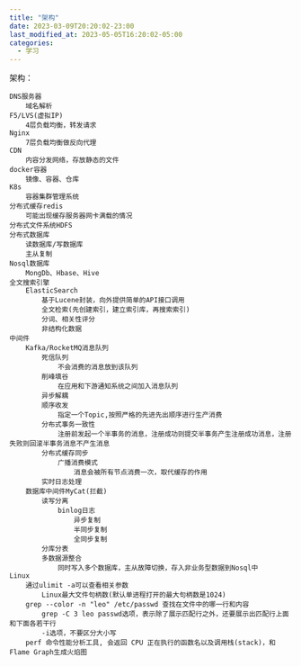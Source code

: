 ```yaml
---
title: "架构"
date: 2023-03-09T20:20:02-23:00
last_modified_at: 2023-05-05T16:20:02-05:00
categories:
  - 学习
---
```

架构：

	DNS服务器
		域名解析
	F5/LVS(虚拟IP)
		4层负载均衡，转发请求
	Nginx
		7层负载均衡做反向代理
	CDN
		内容分发网络，存放静态的文件
	docker容器
		镜像、容器、仓库
	K8s
		容器集群管理系统
	分布式缓存redis
		可能出现缓存服务器网卡满载的情况
	分布式文件系统HDFS
	分布式数据库
		读数据库/写数据库
		主从复制
	Nosql数据库
		MongDb、Hbase、Hive
	全文搜索引擎
		ElasticSearch
			基于Lucene封装，向外提供简单的API接口调用
			全文检索(先创建索引，建立索引库，再搜索索引)
			分词、相关性评分
			非结构化数据
	中间件
		Kafka/RocketMQ消息队列
			死信队列
				不会消费的消息放到该队列
			削峰填谷
				在应用和下游通知系统之间加入消息队列
			异步解耦
			顺序收发
				指定一个Topic,按照严格的先进先出顺序进行生产消费
			分布式事务一致性
				注册前发起一个半事务的消息，注册成功则提交半事务产生注册成功消息，注册失败则回滚半事务消息不产生消息
			分布式缓存同步
				广播消费模式
					消息会被所有节点消费一次，取代缓存的作用
			实时日志处理
		数据库中间件MyCat(拦截)
			读写分离
				binlog日志
					异步复制
					半同步复制
					全同步复制
			分库分表
			多数据源整合
				同时写入多个数据库，主从故障切换，存入非业务型数据到Nosql中
	Linux
		通过ulimit -a可以查看相关参数
			Linux最大文件句柄数(默认单进程打开的最大句柄数是1024)
		grep --color -n "leo" /etc/passwd 查找在文件中的哪一行和内容
			grep -C 3 leo passwd选项，表示除了展示匹配行之外，还要展示出匹配行上面和下面各若干行
			-i选项，不要区分大小写
		perf 命令性能分析⼯具, 会返回 CPU 正在执⾏的函数名以及调⽤栈(stack)，和Flame Graph⽣成⽕焰图

